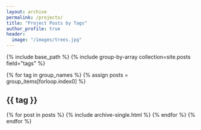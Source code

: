 ```yaml
---
layout: archive
permalink: /projects/
title: "Project Posts by Tags"
author_profile: true
header:
  image: "/images/trees.jpg"
---
```


{% include base_path %}
{% include group-by-array collection=site.posts field="tags" %}

{% for tag in group_names %}
 {% assign posts = group_items[forloop.index0] %}
 <h2 id="{{ tag | slugify }}" class="archive__subtitle">{{ tag }}</h2>
 {% for post in posts %}
   {% include archive-single.html %}
 {% endfor %}
{% endfor %}
  
